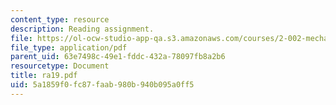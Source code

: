 ```yaml
---
content_type: resource
description: Reading assignment.
file: https://ol-ocw-studio-app-qa.s3.amazonaws.com/courses/2-002-mechanics-and-materials-ii-spring-2004/5a1859f0fc87faab980b940b095a0ff5_ra19.pdf
file_type: application/pdf
parent_uid: 63e7498c-49e1-fddc-432a-78097fb8a2b6
resourcetype: Document
title: ra19.pdf
uid: 5a1859f0-fc87-faab-980b-940b095a0ff5
---
```

